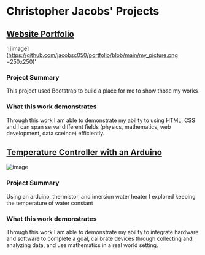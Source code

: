 # Christopher Jacobs' Projects

## [Website Portfolio](https://jacobsc050.github.io/website-portfolio/)

'![image](https://github.com/jacobsc050/portfolio/blob/main/my_picture.png =250x250)'

### Project Summary

This project used Bootstrap to build a place for me to show those my works

### What this work demonstrates

Through this work I am able to demonstrate my ability to using HTML, CSS and I can span serval different fields (physics, mathematics, web development, data sceince) efficiently.


## [Temperature Controller with an Arduino](https://github.com/jacobsc050/temperature-controller-arduino)

![image](https://github.com/jacobsc050/portfolio/blob/main/my_picture.png)

### Project Summary

Using an arduino, thermistor, and imersion water heater I explored keeping the temperature of water constant

### What this work demonstrates

Through this work I am able to demonstrate my ability to integrate hardware and software to complete a goal, calibrate devices through collecting and analyzing data, and use mathematics in a real world setting.  
